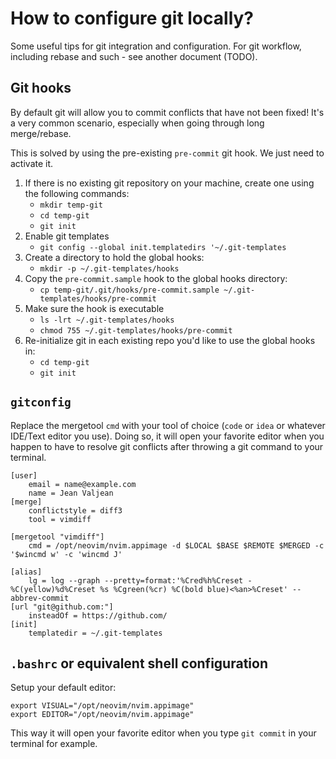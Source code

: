 # How to configure git locally?

Some useful tips for git integration and configuration.
For git workflow, including rebase and such - see another document (TODO).

## Git hooks

By default git will allow you to commit conflicts that have not been fixed!
It's a very common scenario, especially when going through long merge/rebase.

This is solved by using the pre-existing `pre-commit` git hook.
We just need to activate it.

1. If there is no existing git repository on your machine, create one using the following commands:
	- `mkdir temp-git`
	- `cd temp-git`
	- `git init`
1. Enable git templates
	- `git config --global init.templatedirs '~/.git-templates`
1. Create a directory to hold the global hooks:
	- `mkdir -p ~/.git-templates/hooks`
1. Copy the `pre-commit.sample` hook to the global hooks directory:
	- `cp temp-git/.git/hooks/pre-commit.sample ~/.git-templates/hooks/pre-commit`
1. Make sure the hook is executable
	- `ls -lrt ~/.git-templates/hooks`
	- `chmod 755 ~/.git-templates/hooks/pre-commit`
1. Re-initialize git in each existing repo you'd like to use the global hooks in:
	- `cd temp-git`
	- `git init`

## `gitconfig`

Replace the mergetool `cmd` with your tool of choice (`code` or `idea` or whatever IDE/Text editor you use).
Doing so, it will open your favorite editor when you happen to have to resolve git conflicts after throwing a git command to your terminal.
```
[user]
	email = name@example.com
	name = Jean Valjean
[merge]
	conflictstyle = diff3
	tool = vimdiff

[mergetool "vimdiff"]
	cmd = /opt/neovim/nvim.appimage -d $LOCAL $BASE $REMOTE $MERGED -c '$wincmd w' -c 'wincmd J'

[alias]
	lg = log --graph --pretty=format:'%Cred%h%Creset -%C(yellow)%d%Creset %s %Cgreen(%cr) %C(bold blue)<%an>%Creset' --abbrev-commit
[url "git@github.com:"]
	insteadOf = https://github.com/
[init]
	templatedir = ~/.git-templates
```

## `.bashrc` or equivalent shell configuration

Setup your default editor:
```
export VISUAL="/opt/neovim/nvim.appimage"
export EDITOR="/opt/neovim/nvim.appimage"
```
This way it will open your favorite editor when you type `git commit` in your terminal for example.
